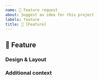 ```yaml
---
name: 🚀 Feature request
about: Suggest an idea for this project
labels: feature
title: 🚀 [Feature] 
---
```


## :rocket: Feature
<!-- Describe the Feature. Use Screenshots if possible. -->

### Design & Layout
<!-- Attach Screenshots and Drawings. -->


### Additional context
<!-- Add any other context or screenshots about the feature request here.-->
